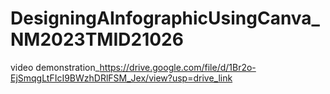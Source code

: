 # DesigningAInfographicUsingCanva_NM2023TMID21026

video demonstration_https://drive.google.com/file/d/1Br2o-EjSmqgLtFIcI9BWzhDRlFSM_Jex/view?usp=drive_link
